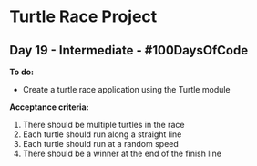 # Turtle Race Project
## Day 19 - Intermediate - \#100DaysOfCode

**To do:**
* Create a turtle race application using the Turtle module

**Acceptance criteria:**
1. There should be multiple turtles in the race
2. Each turtle should run along a straight line
3. Each turtle should run at a random speed
4. There should be a winner at the end of the finish line
